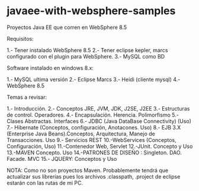 # javaee-with-websphere-samples
Proyectos Java EE que corren en WebSphere 8.5



Requisitos:

1.- Tener instalado WebSphere 8.5
2.- Tener eclipse kepler, marcs configurado con el plugin para WebSphere.
3.- MySQL como BD

Software instalado en windows 8.x: 

1.- MySQL ultima versión
2.- Eclipse Marcs
3.- Heidi (cliente mysql)
4.- WebSphere 8.5


Temas a revisar:

1.- Introducción. 
2.- Conceptos  JRE, JVM, JDK, J2SE, J2EE
3.- Estructuras de control. Operadores.
4.- Encapsulación. Herencia. Polimorfismo
5.- Clases Abstractas. Interfaces
6.- JDBC (Java DataBase Connectivity) (Uso) 
7.- Hibernate (Conceptos, configuración, Anotacones. Uso)
8.- EJB 3.X (Enterprise Java Beans).Conceptos,  Arquitectura, Manejo de Transacciones. Uso
9.- Servicios REST
10.-WebServices   (Conceptos, Configuración, Uso)
11.-Contenedor Web, Servlet
12.-JUnit.  Concepto y Uso
13.-MAVEN Concepto. Uso
14.-PATRONES DE DISEÑO : Singleton. DAO.  Facade.  MVC
15.- JQUERY: Conceptos y Uso

NOTA: Como no son proyectos Maven. Probablemente tendrá que actualizar sus librerías pues los archivos .classpath, .project de eclipse 
estarán con las rutas de mi PC.

